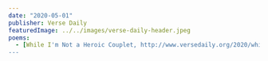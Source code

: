 ```yaml
---
date: "2020-05-01"
publisher: Verse Daily
featuredImage: ../../images/verse-daily-header.jpeg
poems: 
  - [While I'm Not a Heroic Couplet, http://www.versedaily.org/2020/whileimnotaheroiccouplet.shtml]
---
```

